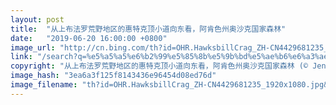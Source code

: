 ```yaml
---
layout: post
title:  "从上布法罗荒野地区的惠特克顶小道向东看，阿肯色州奥沙克国家森林"
date:   "2019-06-20 16:00:00 +0800"
image_url: "http://cn.bing.com/th?id=OHR.HawksbillCrag_ZH-CN4429681235_1920x1080.jpg&rf=LaDigue_1920x1080.jpg&pid=hp"
link: "/search?q=%e5%a5%a5%e6%b2%99%e5%85%8b%e5%9b%bd%e5%ae%b6%e6%a3%ae%e6%9e%97&form=hpcapt&mkt=zh-cn"
copyright: "从上布法罗荒野地区的惠特克顶小道向东看，阿肯色州奥沙克国家森林 (© Jens Lambert Photography/Getty Images Plus)"
image_hash: "3ea6a3f125f8143436e96454d08ed76d"
image_filename: "th?id=OHR.HawksbillCrag_ZH-CN4429681235_1920x1080.jpg&rf=LaDigue_1920x1080.jpg&pid=hp"
---
```


